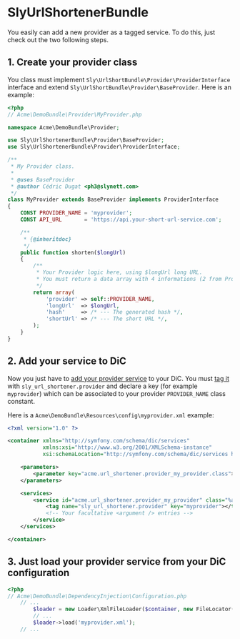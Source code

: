 SlyUrlShortenerBundle
====================

You easily can add a new provider as a tagged service. To do this,
just check out the two following steps.

## 1. Create your provider class

You class must implement `Sly\UrlShortBundle\Provider\ProviderInterface` interface
and extend `Sly\UrlShortBundle\Provider\BaseProvider`. Here is an example:

```php
<?php
// Acme\DemoBundle\Provider\MyProvider.php

namespace Acme\DemoBundle\Provider;

use Sly\UrlShortenerBundle\Provider\BaseProvider;
use Sly\UrlShortenerBundle\Provider\ProviderInterface;

/**
 * My Provider class.
 *
 * @uses BaseProvider
 * @author Cédric Dugat <ph3@slynett.com>
 */
class MyProvider extends BaseProvider implements ProviderInterface
{
    CONST PROVIDER_NAME = 'myprovider';
    CONST API_URL       = 'https://api.your-short-url-service.com';

    /**
     * {@inheritdoc}
     */
    public function shorten($longUrl)
    {
        /**
         * Your Provider logic here, using $longUrl long URL.
         * You must return a data array with 4 informations (2 from Provider itself).
         */
        return array(
            'provider' => self::PROVIDER_NAME,
            'longUrl'  => $longUrl,
            'hash'     => /* --- The generated hash */,
            'shortUrl' => /* --- The short URL */,
        );
    }
}
```
## 2. Add your service to DiC

Now you just have to
[add your provider service](http://symfony.com/doc/current/book/service_container.html#creating-configuring-services-in-the-container)
to your DiC. You must [tag it](http://symfony.com/doc/current/book/service_container.html#tags-tags) with `sly_url_shortener.provider`
and declare a key (for example `myprovider`) which can be associated to your provider `PROVIDER_NAME` class constant.

Here is a `Acme\DemoBundle\Resources\config\myprovider.xml` example:

```xml
<?xml version="1.0" ?>

<container xmlns="http://symfony.com/schema/dic/services"
           xmlns:xsi="http://www.w3.org/2001/XMLSchema-instance"
           xsi:schemaLocation="http://symfony.com/schema/dic/services http://symfony.com/schema/dic/services/services-1.0.xsd">

    <parameters>
        <parameter key="acme.url_shortener.provider_my_provider.class">Acme\DemoBundle\Provider\MyProvider</parameter>
    </parameters>

    <services>
        <service id="acme.url_shortener.provider_my_provider" class="%acme.url_shortener.provider_my_provider.class%">
            <tag name="sly_url_shortener.provider" key="myprovider"></tag>
            <!-- Your facultative <argument /> entries -->
        </service>
    </services>

</container>
```

## 3. Just load your provider service from your DiC configuration

```php
<?php
// Acme\DemoBundle\DependencyInjection\Configuration.php
    // ...
        $loader = new Loader\XmlFileLoader($container, new FileLocator(__DIR__.'/../Resources/config'));
        // ...
        $loader->load('myprovider.xml');
    // ...
```